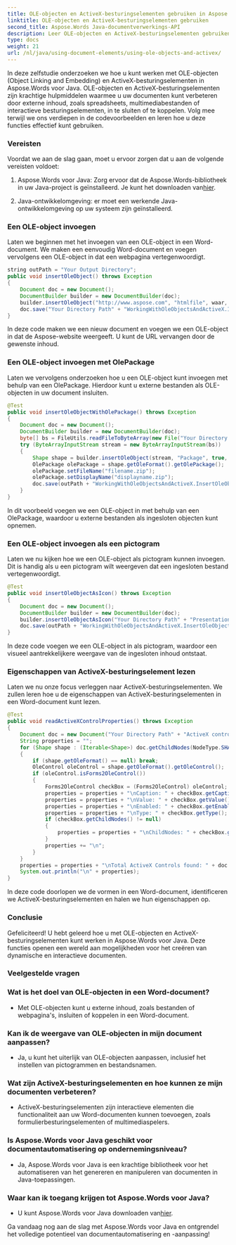 ```yaml
---
title: OLE-objecten en ActiveX-besturingselementen gebruiken in Aspose.Words voor Java
linktitle: OLE-objecten en ActiveX-besturingselementen gebruiken
second_title: Aspose.Words Java-documentverwerkings-API
description: Leer OLE-objecten en ActiveX-besturingselementen gebruiken in Aspose.Words voor Java. Creëer eenvoudig interactieve documenten. Ga nu aan de slag!
type: docs
weight: 21
url: /nl/java/using-document-elements/using-ole-objects-and-activex/
---
```

In deze zelfstudie onderzoeken we hoe u kunt werken met OLE-objecten (Object Linking and Embedding) en ActiveX-besturingselementen in Aspose.Words voor Java. OLE-objecten en ActiveX-besturingselementen zijn krachtige hulpmiddelen waarmee u uw documenten kunt verbeteren door externe inhoud, zoals spreadsheets, multimediabestanden of interactieve besturingselementen, in te sluiten of te koppelen. Volg mee terwijl we ons verdiepen in de codevoorbeelden en leren hoe u deze functies effectief kunt gebruiken.

### Vereisten

Voordat we aan de slag gaan, moet u ervoor zorgen dat u aan de volgende vereisten voldoet:

1.  Aspose.Words voor Java: Zorg ervoor dat de Aspose.Words-bibliotheek in uw Java-project is geïnstalleerd. Je kunt het downloaden van[hier](https://releases.aspose.com/words/java/).

2. Java-ontwikkelomgeving: er moet een werkende Java-ontwikkelomgeving op uw systeem zijn geïnstalleerd.

### Een OLE-object invoegen

Laten we beginnen met het invoegen van een OLE-object in een Word-document. We maken een eenvoudig Word-document en voegen vervolgens een OLE-object in dat een webpagina vertegenwoordigt.

```java
string outPath = "Your Output Directory";
public void insertOleObject() throws Exception
{
    Document doc = new Document();
    DocumentBuilder builder = new DocumentBuilder(doc);
    builder.insertOleObject("http://www.aspose.com", "htmlfile", waar, waar, null);
    doc.save("Your Directory Path" + "WorkingWithOleObjectsAndActiveX.InsertOleObject.docx");
}
```

In deze code maken we een nieuw document en voegen we een OLE-object in dat de Aspose-website weergeeft. U kunt de URL vervangen door de gewenste inhoud.

### Een OLE-object invoegen met OlePackage

Laten we vervolgens onderzoeken hoe u een OLE-object kunt invoegen met behulp van een OlePackage. Hierdoor kunt u externe bestanden als OLE-objecten in uw document insluiten.

```java
@Test
public void insertOleObjectWithOlePackage() throws Exception
{
    Document doc = new Document();
    DocumentBuilder builder = new DocumentBuilder(doc);
    byte[] bs = FileUtils.readFileToByteArray(new File("Your Directory Path" + "Zip file.zip"));
    try (ByteArrayInputStream stream = new ByteArrayInputStream(bs))
    {
        Shape shape = builder.insertOleObject(stream, "Package", true, null);
        OlePackage olePackage = shape.getOleFormat().getOlePackage();
        olePackage.setFileName("filename.zip");
        olePackage.setDisplayName("displayname.zip");
        doc.save(outPath + "WorkingWithOleObjectsAndActiveX.InsertOleObjectWithOlePackage.docx");
    }
}
```

In dit voorbeeld voegen we een OLE-object in met behulp van een OlePackage, waardoor u externe bestanden als ingesloten objecten kunt opnemen.

### Een OLE-object invoegen als een pictogram

Laten we nu kijken hoe we een OLE-object als pictogram kunnen invoegen. Dit is handig als u een pictogram wilt weergeven dat een ingesloten bestand vertegenwoordigt.

```java
@Test
public void insertOleObjectAsIcon() throws Exception
{
    Document doc = new Document();
    DocumentBuilder builder = new DocumentBuilder(doc);
    builder.insertOleObjectAsIcon("Your Directory Path" + "Presentation.pptx", false, getImagesDir() + "Logo icon.ico", "My embedded file");
    doc.save(outPath + "WorkingWithOleObjectsAndActiveX.InsertOleObjectAsIcon.docx");
}
```

In deze code voegen we een OLE-object in als pictogram, waardoor een visueel aantrekkelijkere weergave van de ingesloten inhoud ontstaat.

### Eigenschappen van ActiveX-besturingselement lezen

Laten we nu onze focus verleggen naar ActiveX-besturingselementen. We zullen leren hoe u de eigenschappen van ActiveX-besturingselementen in een Word-document kunt lezen.

```java
@Test
public void readActiveXControlProperties() throws Exception
{
    Document doc = new Document("Your Directory Path" + "ActiveX controls.docx");
    String properties = "";
    for (Shape shape : (Iterable<Shape>) doc.getChildNodes(NodeType.SHAPE, true))
    {
        if (shape.getOleFormat() == null) break;
        OleControl oleControl = shape.getOleFormat().getOleControl();
        if (oleControl.isForms2OleControl())
        {
            Forms2OleControl checkBox = (Forms2OleControl) oleControl;
            properties = properties + "\nCaption: " + checkBox.getCaption();
            properties = properties + "\nValue: " + checkBox.getValue();
            properties = properties + "\nEnabled: " + checkBox.getEnabled();
            properties = properties + "\nType: " + checkBox.getType();
            if (checkBox.getChildNodes() != null)
            {
                properties = properties + "\nChildNodes: " + checkBox.getChildNodes();
            }
            properties += "\n";
        }
    }
    properties = properties + "\nTotal ActiveX Controls found: " + doc.getChildNodes(NodeType.SHAPE, true).getCount();
    System.out.println("\n" + properties);
}
```

In deze code doorlopen we de vormen in een Word-document, identificeren we ActiveX-besturingselementen en halen we hun eigenschappen op.

### Conclusie

Gefeliciteerd! U hebt geleerd hoe u met OLE-objecten en ActiveX-besturingselementen kunt werken in Aspose.Words voor Java. Deze functies openen een wereld aan mogelijkheden voor het creëren van dynamische en interactieve documenten.

### Veelgestelde vragen

### Wat is het doel van OLE-objecten in een Word-document? 
   - Met OLE-objecten kunt u externe inhoud, zoals bestanden of webpagina's, insluiten of koppelen in een Word-document.

### Kan ik de weergave van OLE-objecten in mijn document aanpassen? 
   - Ja, u kunt het uiterlijk van OLE-objecten aanpassen, inclusief het instellen van pictogrammen en bestandsnamen.

### Wat zijn ActiveX-besturingselementen en hoe kunnen ze mijn documenten verbeteren? 
   - ActiveX-besturingselementen zijn interactieve elementen die functionaliteit aan uw Word-documenten kunnen toevoegen, zoals formulierbesturingselementen of multimediaspelers.

### Is Aspose.Words voor Java geschikt voor documentautomatisering op ondernemingsniveau? 
   - Ja, Aspose.Words voor Java is een krachtige bibliotheek voor het automatiseren van het genereren en manipuleren van documenten in Java-toepassingen.

### Waar kan ik toegang krijgen tot Aspose.Words voor Java? 
   -  U kunt Aspose.Words voor Java downloaden van[hier](https://releases.aspose.com/words/java/).

Ga vandaag nog aan de slag met Aspose.Words voor Java en ontgrendel het volledige potentieel van documentautomatisering en -aanpassing!
